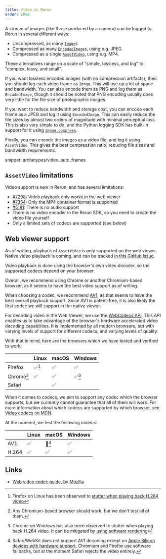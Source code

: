 ```yaml
---
title: Video in Rerun
order: 2000
---
```


A stream of images (like those produced by a camera) can be logged to Rerun in several different ways:

* Uncompressed, as many [`Image`](../reference/types/archetypes/image.md)s
* Compressed as many [`EncodedImage`](../reference/types/archetypes/encoded_image.md)s, using e.g. JPEG.
* Compressed as a single [`AssetVideo`](../reference/types/archetypes/asset_video.md), using e.g. MP4.

These alternatives range on a scale of "simple, lossless, and big" to "complex, lossy, and small".

If you want lossless encoded images (with no compression artifacts), then you should log each video frame as `Image`.
This will use up a lot of space and bandwidth. You can also encode them as PNG and log them as `EncodedImage`,
though it should be noted that PNG encoding usually does very little for the file size of photographic images.

If you want to reduce bandwidth and storage cost, you can encode each frame as a JPEG and log it using `EncodedImage`. This can easily reduce the file sizes by almost two orders of magnitude with minimal perceptual loss.
This is also very simple to do, and the Python logging SDK has built-in support for it using [`Image.compress`](https://ref.rerun.io/docs/python/0.18.2/common/archetypes/#rerun.archetypes.Image.compress).

Finally, you can encode the images as a video file, and log it using `AssetVideo`.
This gives the best compression ratio, reducing file sizes and bandwidth requirements.

snippet: archetypes/video_auto_frames

## `AssetVideo` limitations
Video support is new in Rerun, and has several limitations:

* [#7298](https://github.com/rerun-io/rerun/issues/7298): Video playback only works in the web viewer
* [#7354](https://github.com/rerun-io/rerun/issues/7354): Only the MP4 container format is supported
* [#5181](https://github.com/rerun-io/rerun/issues/5181): There is no audio support
* There is no video encoder in the Rerun SDK, so you need to create the video file yourself
* Only a limited sets of codecs are supported (see below)

## Web viewer support
As of writing, playback of `AssetVideo` is only supported on the web viewer.
Native video playback is coming, and can be tracked [in this GitHub issue](https://github.com/rerun-io/rerun/issues/7298).

Video playback is done using the browser's own video decoder, so the supported codecs depend on your browser.

Overall, we recommend using Chrome or another Chromium-based browser, as it seems to have the best video support as of writing.

When choosing a codec, we recommend [AV1](https://developer.mozilla.org/en-US/docs/Web/Media/Formats/Video_codecs#av1), as that seems to have the best overall playback support. Since AV1 is patent-free, it is also likely the first codec we will support in the native viewer.

For decoding video in the Web Viewer, we use the [WebCodecs API](https://developer.mozilla.org/en-US/docs/Web/API/WebCodecs_API).
This API enables us to take advantage of the browser's hardware accelerated video decoding capabilities.
It is implemented by all modern browsers, but with varying levels of support for different codecs, and varying levels of quality.

With that in mind, here are the browsers which we have tested and verified to work:

|            | Linux  | macOS | Windows |
| ---------- | ------ | ----- | ------- |
| Firefox    | ✅[^1] | ✅    | ✅      |
| Chrome[^2] | ✅     | ✅    | ✅[^3]  |
| Safari     |        | ✅    |         |

[^1]: Firefox on Linux has been observed to [stutter when playing back H.264 video](https://github.com/rerun-io/rerun/issues/7532)
[^2]: Any Chromium-based browser should work, but we don't test all of them.
[^3]: Chrome on Windows has also been observed to stutter when playing back H.264 video. It can be mitigated by [using software rendering](https://rerun.io/docs/getting-started/troubleshooting#video-stuttering)

When it comes to codecs, we aim to support any codec which the browser supports, but
we currently cannot guarantee that all of them will work. For more information about
which codecs are supported by which browser, see [Video codecs on MDN](https://developer.mozilla.org/en-US/docs/Web/Media/Formats/Video_codecs#codec_details).

At the moment, we test the following codecs:

|       | Linux | macOS   | Windows |
| ----- | ----- | ------- | ------- |
| AV1   | ✅    | 🚧[^4]  | ✅      |
| H.264 | ✅    | ✅      | ✅      |

[^4]: Safari/WebKit does not support AV1 decoding except on [Apple Silicon devices with hardware support](https://webkit.org/blog/14445/webkit-features-in-safari-17-0/). Chromium and Firefox use software fallbacks, but at the moment Safari rejects the video entirely.

## Links
* [Web video codec guide, by Mozilla](https://developer.mozilla.org/en-US/docs/Web/Media/Formats/Video_codecs)
